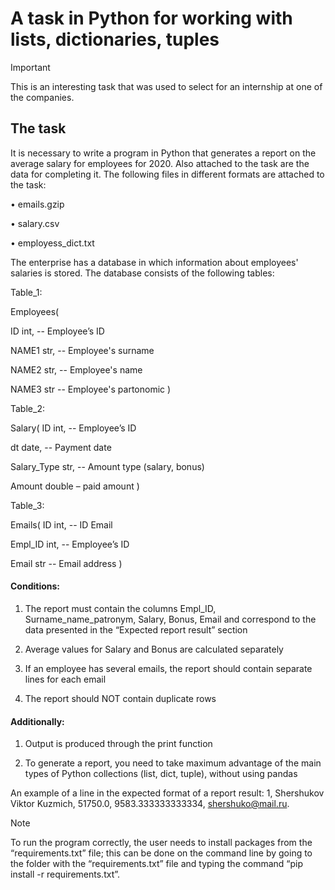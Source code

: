# A task in Python for working with lists, dictionaries, tuples

> [!IMPORTANT]
> This is an interesting task that was used to select for an internship at one of the companies.

## The task

It is necessary to write a program in Python that generates a report on the average salary for employees for 2020. Also attached to the task are the data for completing it.
The following files in different formats are attached to the task:

•	emails.gzip

•	salary.csv

•	employess_dict.txt

The enterprise has a database in which information about employees' salaries is stored. The database consists of the following tables:

Table_1: 

Employees(

ID int, -- Employee’s ID 

NAME1 str, -- Employee's surname

NAME2 str, -- Employee's name

NAME3 str -- Employee's partonomic
)

Table_2: 

Salary(
ID int, -- Employee’s ID

dt date, -- Payment date

Salary_Type str, -- Amount type (salary, bonus)

Amount double – paid amount
)
 
Table_3: 

Emails(
ID int, -- ID Email

Empl_ID int, -- Employee’s ID

Email str -- Email address
)

#### Conditions:
1. The report must contain the columns Empl_ID, Surname_name_patronym, Salary, Bonus, Email and correspond to the data presented in the “Expected report result” section

2. Average values for Salary and Bonus are calculated separately

3. If an employee has several emails, the report should contain separate lines for each email

4. The report should NOT contain duplicate rows

#### Additionally:

1. Output is produced through the print function

2. To generate a report, you need to take maximum advantage of the main types of Python collections (list, dict, tuple), without using pandas

An example of a line in the expected format of a report result:
1, Shershukov Viktor Kuzmich, 51750.0, 9583.333333333334, shershuko@mail.ru.


> [!NOTE]
> To run the program correctly, the user needs to install packages from the “requirements.txt” file; this can be done on the command line by going to the folder with the “requirements.txt” file and typing the command “pip install -r requirements.txt”.

